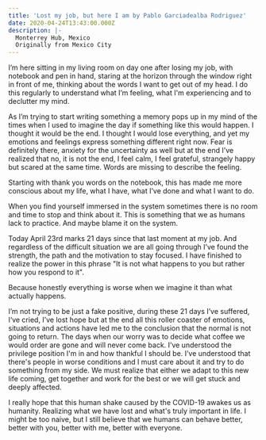 ```yaml
---
title: 'Lost my job, but here I am by Pablo Garciadealba Rodriguez'
date: 2020-04-24T13:43:00.000Z
description: |-
  Monterrey Hub, Mexico
  Originally from Mexico City
---
```

I’m here sitting in my living room on day one after losing my job, with notebook and pen in hand, staring at the horizon through the window right in front of me, thinking about the words I want to get out of my head. I do this regularly to understand what I’m feeling, what I'm experiencing and to declutter my mind.

As I’m trying to start writing something a memory pops up in my mind of the times when I used to imagine the day if something like this would happen. I thought it would be the end. I thought I would lose everything, and yet my emotions and feelings express something different right now. Fear is definitely there, anxiety for the uncertainty as well but at the end I’ve realized that no, it is not the end, I feel calm, I feel grateful, strangely happy but scared at the same time. Words are missing to describe the feeling.

Starting with thank you words on the notebook, this has made me more conscious about my life, what I have, what I’ve done and what I want to do.

When you find yourself immersed in the system sometimes there is no room and time to stop and think about it. This is something that we as humans lack to practice. And maybe blame it on the system.

Today April 23rd marks 21 days since that last moment at my job. And regardless of the difficult situation we are all going through I’ve found the strength, the path and the motivation to stay focused. I have finished to realize the power in this phrase "It is not what happens to you but rather how you respond to it".

Because honestly everything is worse when we imagine it than what actually happens.

I’m not trying to be just a fake positive, during these 21 days I’ve suffered, I‘ve cried, I’ve lost hope but at the end all this roller coaster of emotions, situations and actions have led me to the conclusion that the normal is not going to return. The days when our worry was to decide what coffee we would order are gone and will never come back. I’ve understood the privilege position I'm in and how thankful I should be. I’ve understood that there's people in worse conditions and I must care about it and try to do something from my side. We must realize that either we adapt to this new life coming, get together and work for the best or we will get stuck and deeply affected.

I really hope that this human shake caused by the COVID-19 awakes us as humanity. Realizing what we have lost and what's truly important in life. I might be too naive, but I still believe that we humans can behave better, better with you, better with me, better with everyone.